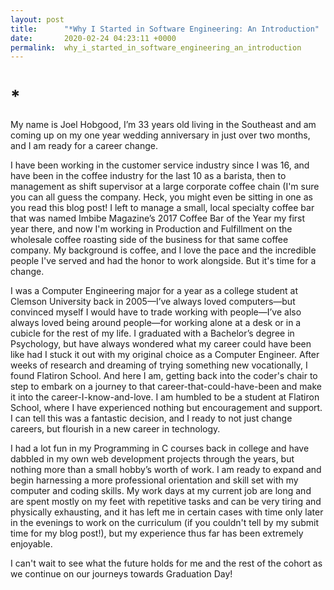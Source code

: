 ```yaml
---
layout: post
title:      "*Why I Started in Software Engineering: An Introduction"
date:       2020-02-24 04:23:11 +0000
permalink:  why_i_started_in_software_engineering_an_introduction
---
```


# *

My name is Joel Hobgood, I’m 33 years old living in the Southeast and am coming up on my one year wedding anniversary in just over two months, and I am ready for a career change.

I have been working in the customer service industry since I was 16, and have been in the coffee industry for the last 10 as a barista, then to management as shift supervisor at a large corporate coffee chain (I'm sure you can all guess the company. Heck, you might even be sitting in one as you read this blog post! I left to manage a small, local specialty coffee bar that was named Imbibe Magazine’s 2017 Coffee Bar of the Year my first year there, and now I'm working in Production and Fulfillment on the wholesale coffee roasting side of the business for that same coffee company. My background is coffee, and I love the pace and the incredible people I've served and had the honor to work alongside. But it's time for a change.

I was a Computer Engineering major for a year as a college student at Clemson University back in 2005—I’ve always loved computers—but convinced myself I would have to trade working with people—I’ve also always loved being around people—for working alone at a desk or in a cubicle for the rest of my life. I graduated with a Bachelor’s degree in Psychology, but have always wondered what my career could have been like had I stuck it out with my original choice as a Computer Engineer. After weeks of research and dreaming of trying something new vocationally, I found Flatiron School. And here I am, getting back into the coder's chair to step to embark on a journey to that career-that-could-have-been and make it into the career-I-know-and-love. I am humbled to be a student at Flatiron School, where I have experienced nothing but encouragement and support. I can tell this was a fantastic decision, and I ready to not just change careers, but flourish in a new career in technology.


I had a lot fun in my Programming in C courses back in college and have dabbled in my own web development projects through the years, but nothing more than a small hobby’s worth of work. I am ready to expand and begin harnessing a more professional orientation and skill set with my computer and coding skills. My work days at my current job are long and are spent mostly on my feet with repetitive tasks and can be very tiring and physically exhausting, and it has left me in certain cases with time only later in the evenings to work on the curriculum (if you couldn't tell by my submit time for my blog post!), but my experience thus far has been extremely enjoyable.

I can't wait to see what the future holds for me and the rest of the cohort as we continue on our journeys towards Graduation Day!
